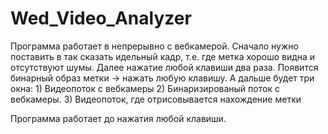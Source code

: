 # Wed_Video_Analyzer


  Программа работает в непрерывно с вебкамерой.
Сначало нужно поставить в так сказать идельный кадр, т.е. где метка хорошо видна и отсутствуют шумы. Далее нажатие любой клавиши два раза. Появится бинарный образ метки -> нажать любую клавишу. 
  А дальше будет три окна:
    1) Видеопоток с вебкамеры 
    2) Бинаризированый поток с вебкамеры.
    3) Видеопоток, где отрисовывается нахождение метки
    
  Программа работает до нажатия любой клавиши.
